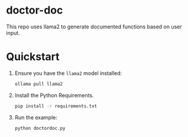 # doctor-doc
This repo uses llama2 to generate documented functions based on user input.

# Quickstart

1. Ensure you have the `llama2` model installed:

   ```bash
   ollama pull llama2
   ```

2. Install the Python Requirements.

   ```bash
   pip install -r requirements.txt
   ```

3. Run the example:

   ```bash
   python doctordoc.py
   ```